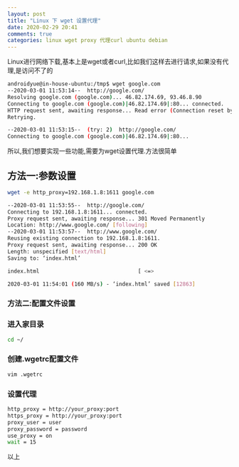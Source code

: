 ```yaml
---
layout: post
title: "Linux 下 wget 设置代理"
date: 2020-02-29 20:41
comments: true
categories: linux wget proxy 代理curl ubuntu debian 
---
```


Linux进行网络下载,基本上是wget或者curl,比如我们这样去进行请求,如果没有代理,是访问不了的
```bash
androidyue@in-house-ubuntu:/tmp$ wget google.com
--2020-03-01 11:53:14--  http://google.com/
Resolving google.com (google.com)... 46.82.174.69, 93.46.8.90
Connecting to google.com (google.com)|46.82.174.69|:80... connected.
HTTP request sent, awaiting response... Read error (Connection reset by peer) in headers.
Retrying.

--2020-03-01 11:53:15--  (try: 2)  http://google.com/
Connecting to google.com (google.com)|46.82.174.69|:80...
```



所以,我们想要实现一些功能,需要为wget设置代理.方法很简单

<!--more-->
## 方法一:参数设置
```bash
wget -e http_proxy=192.168.1.8:1611 google.com 

--2020-03-01 11:53:55--  http://google.com/
Connecting to 192.168.1.8:1611... connected.
Proxy request sent, awaiting response... 301 Moved Permanently
Location: http://www.google.com/ [following]
--2020-03-01 11:53:57--  http://www.google.com/
Reusing existing connection to 192.168.1.8:1611.
Proxy request sent, awaiting response... 200 OK
Length: unspecified [text/html]
Saving to: ‘index.html’

index.html                               [ <=>                                                                 ]  12.56K  --.-KB/s    in 0s

2020-03-01 11:54:01 (160 MB/s) - ‘index.html’ saved [12863]
```


### 方法二:配置文件设置
### 进入家目录
```bash
cd ~/
```

### 创建.wgetrc配置文件
```bash
vim .wgetrc
```

### 设置代理
```bash
http_proxy = http://your_proxy:port
https_proxy = http://your_proxy:port
proxy_user = user
proxy_password = password
use_proxy = on
wait = 15
```

以上
